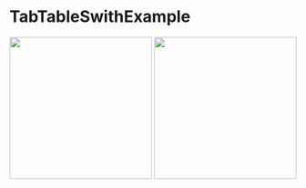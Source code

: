 # TabTableSwithExample

<div>
<img src="https://user-images.githubusercontent.com/6063541/213899641-8d02be85-148a-483f-9491-8e24120b70df.png" width="250">
<img src="https://user-images.githubusercontent.com/6063541/213899644-f1a1019c-5218-4a9d-82e9-979c01524a34.png" width="250">
</div>

